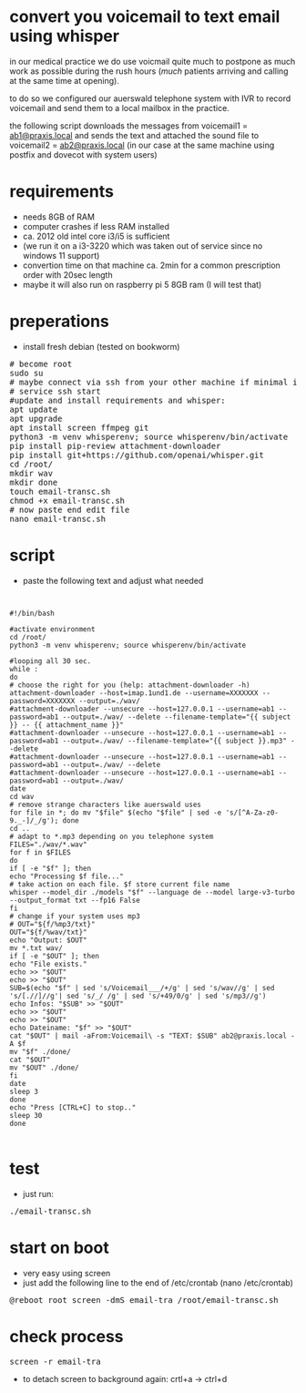convert you voicemail to text email using whisper
====
in our medical practice we do use voicmail quite much to postpone as much work as possible during the rush hours (*much* patients arriving and calling at the same time at opening).

to do so we configured our auerswald telephone system with IVR to record voicemail and send them to a local mailbox in the practice.

the following script downloads the messages from voicemail1 = ab1@praxis.local and sends the text and attached the sound file to voicemail2 = ab2@praxis.local (in our case at the same machine using postfix and dovecot with system users)

requirements
==
* needs 8GB of RAM
* computer crashes if less RAM installed
* ca. 2012 old intel core i3/i5 is sufficient
* (we run it on a i3-3220 which was taken out of service since no windows 11 support)
* convertion time on that machine ca. 2min for a common prescription order with 20sec length 
* maybe it will also run on raspberry pi 5 8GB ram (I will test that)

preperations
==
* install fresh debian (tested on bookworm)
<pre>
# become root
sudo su
# maybe connect via ssh from your other machine if minimal install:
# service ssh start
#update and install requirements and whisper:
apt update
apt upgrade
apt install screen ffmpeg git
python3 -m venv whisperenv; source whisperenv/bin/activate
pip install pip-review attachment-downloader
pip install git+https://github.com/openai/whisper.git
cd /root/
mkdir wav
mkdir done
touch email-transc.sh 
chmod +x email-transc.sh 
# now paste end edit file
nano email-transc.sh 
</pre>
script
==
* paste the following text and adjust what needed
<pre>
<code>

#!/bin/bash

#activate environment
cd /root/ 
python3 -m venv whisperenv; source whisperenv/bin/activate

#looping all 30 sec.
while : 
do
# choose the right for you (help: attachment-downloader -h)
attachment-downloader --host=imap.1und1.de --username=XXXXXXX --password=XXXXXXX --output=./wav/
#attachment-downloader --unsecure --host=127.0.0.1 --username=ab1 --password=ab1 --output=./wav/ --delete --filename-template="{{ subject }} -- {{ attachment_name }}" 
#attachment-downloader --unsecure --host=127.0.0.1 --username=ab1 --password=ab1 --output=./wav/ --filename-template="{{ subject }}.mp3" --delete 
#attachment-downloader --unsecure --host=127.0.0.1 --username=ab1 --password=ab1 --output=./wav/ --delete 
#attachment-downloader --unsecure --host=127.0.0.1 --username=ab1 --password=ab1 --output=./wav/ 
date 
cd wav 
# remove strange characters like auerswald uses
for file in *; do mv "$file" $(echo "$file" | sed -e 's/[^A-Za-z0-9._-]/_/g'); done 
cd .. 
# adapt to *.mp3 depending on you telephone system
FILES="./wav/*.wav" 
for f in $FILES 
do 
if [ -e "$f" ]; then 
echo "Processing $f file..." 
# take action on each file. $f store current file name 
whisper --model_dir ./models "$f" --language de --model large-v3-turbo --output_format txt --fp16 False 
fi 
# change if your system uses mp3
# OUT="${f/%mp3/txt}" 
OUT="${f/%wav/txt}" 
echo "Output: $OUT" 
mv *.txt wav/ 
if [ -e "$OUT" ]; then 
echo "File exists." 
echo >> "$OUT" 
echo >> "$OUT" 
SUB=$(echo "$f" | sed 's/Voicemail___/+/g' | sed 's/wav//g' | sed 's/[.//]//g'| sed 's/_/ /g' | sed 's/+49/0/g' | sed 's/mp3//g') 
echo Infos: "$SUB" >> "$OUT" 
echo >> "$OUT" 
echo >> "$OUT" 
echo Dateiname: "$f" >> "$OUT" 
cat "$OUT" | mail -aFrom:Voicemail\<root@praxis.local\> -s "TEXT: $SUB" ab2@praxis.local -A $f 
mv "$f" ./done/ 
cat "$OUT" 
mv "$OUT" ./done/ 
fi 
date 
sleep 3 
done
echo "Press [CTRL+C] to stop.." 
sleep 30 
done  
</code>
</pre>
test
==
* just run:
<pre>
./email-transc.sh
</pre>
start on boot
==
 * very easy using screen
 * just add the following line to the end of /etc/crontab (nano /etc/crontab)
<pre>@reboot root screen -dmS email-tra /root/email-transc.sh</pre>
check process
==
<pre>screen -r email-tra</pre>
* to detach screen to background again: crtl+a -> ctrl+d

